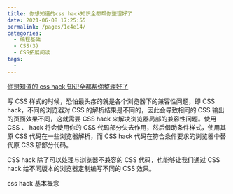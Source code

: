 ```yaml
---
title: 你想知道的css hack知识全都帮你整理好了
date: 2021-06-08 17:25:55
permalink: /pages/1c4e14/
categories:
  - 编程基础
  - CSS(3)
  - CSS拓展阅读
tags:
  -
---
```


[你想知道的 css hack 知识全都帮你整理好了](https://www.w3cschool.cn/css/css-hack.html)

写 CSS 样式的时候，恐怕最头疼的就是各个浏览器下的兼容性问题，即 CSS hack，不同的浏览器对 CSS 的解析结果是不同的，因此会导致相同的 CSS 输出的页面效果不同，这就需要 CSS hack 来解决浏览器局部的兼容性问题。使用 CSS 、 hack 将会使用你的 CSS 代码部分失去作用，然后借助条件样式，使用其原 CSS 代码在一些浏览器解析，而 CSS hack 代码在符合条件要求的浏览器中替代原 CSS 那部分代码。

CSS hack 除了可以处理与浏览器不兼容的 CSS 代码，也能够让我们通过 CSS hack 给不同版本的浏览器定制编写不同的 CSS 效果。

css hack 基本概念
